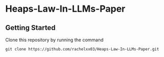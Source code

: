 # Heaps-Law-In-LLMs-Paper


## Getting Started

Clone this repository by running the command
```
git clone https://github.com/rachelxx03/Heaps-Law-In-LLMs-Paper.git
```
